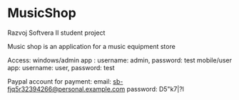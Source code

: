 # MusicShop
 Razvoj Softvera II student project
 
 Music shop is an application for a music equipment store
 
 Access:
	windows/admin app : username: admin, password: test
	mobile/user app: username: user, password: test
	
 Paypal account for payment: 
		email: sb-fjq5r32394266@personal.example.com
		password: D5"k7|?l
	
